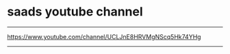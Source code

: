 # saads youtube channel

-----------------------

https://www.youtube.com/channel/UCLJnE8HRVMgNScq5Hk74YHg

-----------------------
